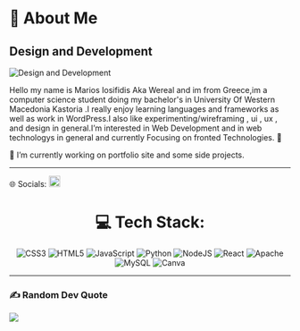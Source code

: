 # 💫 About Me
## Design and Development
![Design and Development](https://images.unsplash.com/photo-1671141163206-81905d4bf952?ixlib=rb-4.0.3&ixid=MnwxMjA3fDB8MHxwaG90by1wYWdlfHx8fGVufDB8fHx8&auto=format&fit=crop&w=1170&q=80") 

Hello my name is Marios Iosifidis Aka Wereal and im from Greece,im a computer science student doing my bachelor's in University Of Western Macedonia Kastoria .I really enjoy learning languages and frameworks as well as work in WordPress.I also like experimenting/wireframing , ui , ux , and design in general.I’m interested in Web Development and in web technologys in general and currently Focusing on fronted Technologies. 👀
<br>

🔭 I’m currently working on portfolio site  and some side projects.
<br>
<hr> 

🌐 Socials: <a href="https://www.linkedin.com/in/iosifidismarios//" target="_blank" ><img alt='linkedin' height='20' style="padding-right:5px;" src='https://cdn.jsdelivr.net/npm/simple-icons@3.0.1/icons/linkedin.svg' ></a>

<div align="center">

# 💻 Tech Stack:
![CSS3](https://img.shields.io/badge/css3-%231572B6.svg?style=flat&logo=css3&logoColor=white) ![HTML5](https://img.shields.io/badge/html5-%23E34F26.svg?style=flat&logo=html5&logoColor=white) ![JavaScript](https://img.shields.io/badge/javascript-%23323330.svg?style=flat&logo=javascript&logoColor=%23F7DF1E) ![Python](https://img.shields.io/badge/python-3670A0?style=flat&logo=python&logoColor=ffdd54) ![NodeJS](https://img.shields.io/badge/node.js-6DA55F?style=flat&logo=node.js&logoColor=white) ![React](https://img.shields.io/badge/react-%2320232a.svg?style=flat&logo=react&logoColor=%2361DAFB) ![Apache](https://img.shields.io/badge/apache-%23D42029.svg?style=flat&logo=apache&logoColor=white) ![MySQL](https://img.shields.io/badge/mysql-%2300f.svg?style=flat&logo=mysql&logoColor=white) ![Canva](https://img.shields.io/badge/Canva-%2300C4CC.svg?style=flat&logo=Canva&logoColor=white)
</div>
 <hr> 

### ✍️ Random Dev Quote
![](https://quotes-github-readme.vercel.app/api?type=horizontal&theme=merko)




